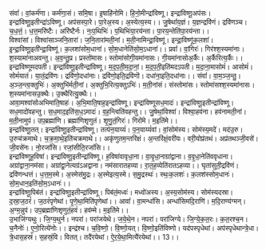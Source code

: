 

  
संवां॑। वां॒कर्म॑णा। कर्म॑णा॒सं। समि॒षा। इ॒षाहि॑नोमि। हि॒नो॒मीन्द्रा॑विष्णू। इन्द्रा॑विष्णू॒अप॑सः। इन्द्रा॑विष्णू॒इतीन्द्रा॑ऽविष्णू। अप॑सस्पा॒रे। पा॒रेअ॒स्य। अ॒स्येत्य॒स्य।। जु॒षेथां॑य॒ज्ञं। य॒ज्ञन्द्रवि॑णं। द्रवि॑णञ्च। च॒ध॒त्तं॒। ध॒त्त॒मरि॑ष्टैः। अरि॑ष्टैर्नः। नः॒प॒थिभिः॑। प॒थिभिः॑पा॒रय॑न्ता। पा॒रय॒न्तेति॑पा॒रय॑न्ता।।  
विश्वा॑सां। विश्वा॑साञ्जनि॒तारा॑। ज॒नि॒तारा॑मती॒नां। म॒ती॒नामिन्द्रा॒विष्णू॑। इन्द्रा॒विष्णू॑क॒लशा॑। इ॒न्द्रा॒विष्णू॒इती॑न्द्रा॒विष्णू॑। क॒लशा॑सोम॒धाना॑। सो॒म॒धानेति॑सो॒म॒ऽधाना॑।। प्रवां॑। वां॒गिरः॑। गिर॑श्श॒स्यमा॑नाः। श॒स्यामा॑नाअवन्तु। अ॒व॒न्तु॒प्र। प्रस्तो॑मासः। स्तोमा॑सोगी॒यमा॑नासः। गी॒यमा॑नासोअ॒र्कैः। अ॒र्कैरित्य॒र्कैः।।  
इन्द्रा॑विष्णूमदपती। इन्द्रा॑विष्णू॒इतीन्द्रा॑विष्णू। म॒द॒प॒ती॒म॒दा॒नां॒। म॒द॒प॒ती॒इति॑मदऽपती। म॒दा॒ना॒मासोमं॑। आसोमं॑। सोमं॑यातं। या॒तं॒द्रवि॑णः। द्रवि॑णो॒दधा॑नाः। द्रवि॑णो॒इति॒द्रवि॑णॊ। दधा॑ना॒इति॒दधा॑नाः।। संवां॑। वा॒म॒ञ्ज॒न्तु॒। अ॒ञ्ज॒न्त्व॒क्तुभिः॑। अ॒क्तुभि॑र्मती॒नां। अ॒क्तुभि॒रित्य॒क्तुऽभिः॑। म॒ती॒नांसं। संस्तोमा॑सः। स्तोमा॑सश्श॒स्यमा॑नासः। श॒स्यमा॑नासउ॒क्थैः। उ॒क्थैरित्यु॒क्थैः।।  
आवा॒मश्वा॑सोअभिमाति॒षाहः॑। अ॒भि॒माति॒षाह॒इन्द्रा॑विष्णू। इन्द्रा॑विष्णूसध॒मादः॑। इन्द्रा॑विष्णू॒इतीन्द्रा॑विष्णू। सध॒मादो॑वहन्तु। स॒ध॒माद॒इति॑स॒ध॒ऽमादः॑। व॒ह॒न्त्विति॑वहन्तु।। जु॒षेथां॒विश्वा॑। विश्वा॒हव॑ना। हव॑नामती॒नां। म॒ती॒नामुप॑। उप॒ब्रह्मा॑णि। ब्रह्मा॑णिशृणुतं। शृ॒णु॒तं॒गिरः॑। गिरो॑मे। म॒इति॑मे।।  
इन्द्रा॑विष्णू॒तत्। इन्द्रा॑विष्णू॒इतीन्द्रा॑विष्णू। तत्प॑न॒याय्यं॑। प॒न॒याय्यं॑वां। वां॒सोम॑स्य। सोम॑स्य॒मदे॑। मद॑उ॒रु। उ॒रुच॑क्रमाथे। च॒क्र॒मा॒थे॒इति॑चक्रमाथे।। अकृ॑णुतम॒न्तरि॑क्षं। अ॒न्तरि॑क्षं॒वरी॑यः। वरी॒योप्र॑तथं। अप्र॑तथञ्जी॒वसे॑। जी॒वसे॑नः। नो॒रजां॑सि। रजां॒सीति॒रजां॑सि।।  
इन्द्रा॑विष्णूह॒विषा॑। इन्द्रा॑विष्णू॒इतीन्द्रा॑विष्णू। ह॒विषा॑वावृधा॒ना। वा॒वृ॒धा॒नाग्रा॑द्वाना। व॒वृ॒धा॒नेति॑ववृधाना। अग्रा॑द्वाना॒नम॑सा। अग्रा॑द्वा॒नेत्यग्र॑ऽअद्वाना। नम॑सारातहव्या। रा॒त॒ह॒व्येति॑रातऽहव्या।। घृता॑सुती॒द्रवि॑णं। द्रवि॑णन्धत्तं। ध॒त्त॒म॒स्मे। अ॒स्मेस॑मु॒द्रः। अ॒स्मेइत्य॒स्मे। स॒मु॒द्रस्थः॑। स्थः॒क॒लशः॑। क॒लश॑स्सोम॒धानः॑। सो॒म॒धान॒इति॑सो॒म॒ऽधानः॑।।  
इन्द्रा॑विष्णू॒पिब॑तं। इन्द्रा॑विष्णू॒इतीन्द्रा॑विष्णू। पिब॑तं॒मध्वः॑। मध्वो॑अस्य। अ॒स्य॒सोम॑स्य। सोम॑स्यदस्रा। द॒स्रा॒ज॒ठरं॑। ज॒ठरं॑पृणेथां। पृ॒णे॒था॒मिति॑पृणेथां।। आवां॑। वा॒मन्धां॑सि। अन्धां॑सिमदि॒राणि॑। म॒दि॒राण्य॑ग्मन्। अ॒ग्म॒न्नुप॑। उप॒ब्रह्मा॑णिशृणुतं॒हवं॑। हव॑म्मे। म॒इति॑मे।।  
उ॒भाजि॑ग्यथुः। जि॒ग्य॒थुर्न। नपरा॑। परा॑जयेथे। ज॒ये॒थे॒न। नपरा॑। परा॑जिग्ये। जि॒ग्ये॒क॒त॒रः। क॒त॒रश्च॒न। च॒नैनोः॑। ए॒नो॒रित्ये॑नोः।। इन्द्र॑श्च। च॒वि॒ष्णो॒। वि॒ष्णो॒यत्। वि॒ष्णो॒इति॑विष्णो। यद॑पस्पृधेथां। अप॑स्पृधेथान्त्रे॒धा। त्रे॒धास॒हस्रं॑। स॒हस्रं॒वि। वितत्। तदै॑रयेथां। ऐ॒र॒ये॒था॒मित्यै॑रयेथां।। 13।।  
